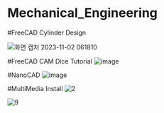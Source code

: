 # Mechanical_Engineering


#FreeCAD Cylinder Design

![화면 캡처 2023-11-02 061810](https://github.com/kinsy3015/Mechanical_Engineering/assets/62363841/b380955f-1a71-4153-9686-8c44cc551b67)

#FreeCAD CAM Dice Tutorial
![image](https://github.com/kinsy3015/Mechanical_Engineering/assets/62363841/613c28dd-8d68-4431-a0d0-be0909d10bde)


#NanoCAD
![image](https://github.com/kinsy3015/Mechanical_Engineering/assets/62363841/226299ae-5a0e-4954-8554-49872ae4cec9)




#MultiMedia Install
![2](https://github.com/kinsy3015/Mechanical_Engineering/assets/62363841/30cdc2c1-cab5-4fc9-a2ce-b244a442754d)

![9](https://github.com/kinsy3015/Mechanical_Engineering/assets/62363841/a429af24-6501-40e2-9844-2809d7a0d373)




